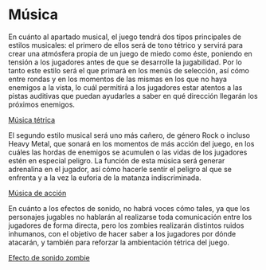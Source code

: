 # Música

En cuánto al apartado musical, el juego tendrá dos tipos principales de estilos musicales: el primero de ellos será de tono tétrico y servirá para crear una atmósfera propia de un juego de miedo como éste, poniendo en tensión a los jugadores antes de que se desarrolle la jugabilidad. Por lo tanto este estilo será el que primará en los menús de selección, así cómo entre rondas y en los momentos de las mismas en los que no haya enemigos a la vista, lo cuál permitirá a los jugadores estar atentos a las pistas auditivas que puedan ayudarles a saber en qué dirección llegarán los próximos enemigos.

[Música tétrica](https://github.com/kevincerro-dvrv/dxpp-gdd/blob/feature/music/Sonido%20y%20M%C3%BAsica/Ejemplos/Countdown.mp3)

El segundo estilo musical será uno más cañero, de género Rock o incluso Heavy Metal, que sonará en los momentos de más acción del juego, en los cuáles las hordas de enemigos se acumulen o las vidas de los jugadores estén en especial peligro. La función de esta música será generar adrenalina en el jugador, así cómo hacerle sentir el peligro al que se enfrenta y a la vez la euforia de la matanza indiscriminada.

[Música de acción](https://github.com/kevincerro-dvrv/dxpp-gdd/blob/feature/music/Sonido%20y%20M%C3%BAsica/Ejemplos/Action-Rock.mp3)

En cuánto a los efectos de sonido, no habrá voces cómo tales, ya que los personajes jugables no hablarán al realizarse toda comunicación entre los jugadores de forma directa, pero los zombies realizarán distintos ruidos inhumanos, con el objetivo de hacer saber a los jugadores por dónde atacarán, y también para reforzar la ambientación tétrica del juego.

[Efecto de sonido zombie](https://github.com/kevincerro-dvrv/dxpp-gdd/blob/feature/music/Sonido%20y%20M%C3%BAsica/Ejemplos/zombie.mp3)